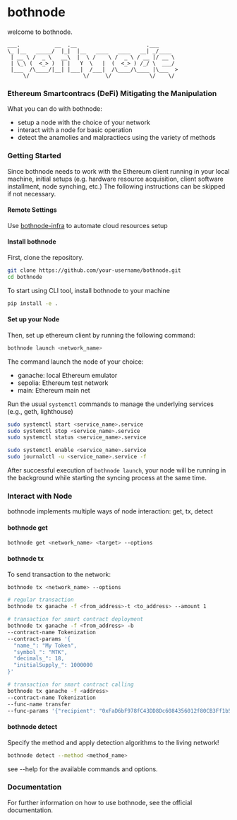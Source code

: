 # bothnode
welcome to bothnode.
```
___.           __  .__                      .___      
\_ |__   _____/  |_|  |__   ____   ____   __| _/____  
 | __ \ /  _ \   __\  |  \ /    \ /  _ \ / __ |/ __ \ 
 | \_\ (  <_> )  | |   Y  \   |  (  <_> ) /_/ \  ___/ 
 |___  /\____/|__| |___|  /___|  /\____/\____ |\___  >
     \/                 \/     \/            \/    \/ 
```

### Ethereum Smartcontracs (DeFi) Mitigating the Manipulation
What you can do with bothnode:
 - setup a node with the choice of your network
 - interact with a node for basic operation 
 - detect the anamolies and malpractiecs using the variety of methods

### Getting Started 
Since bothnode needs to work with the Ethereum client running in your local machine, initial setups (e.g. hardware resource acquisition, client software installment, node synching, etc.) 
The following instructions can be skipped if not necessary.

#### Remote Settings 

Use [bothnode-infra](https://github.com/Utatistics/bothnode-infra/tree/main) to automate cloud resources setup 

#### Install bothnode
First, clone the repository. 
```bash
git clone https://github.com/your-username/bothnode.git
cd bothnode
```

To start using CLI tool, install bothnode to your machine 
```bash
pip install -e .
```

#### Set up your Node
Then, set up ethereum client by running the following command:
```bash
bothnode launch <network_name>
```
The command launch the node of your choice: 
 - ganache: local Ethereum emulator
 - sepolia: Ethereum test network
 - main: Ethereum main net

Run the usual `systemctl` commands to manage the underlying services (e.g., geth, lighthouse)
```bash
sudo systemctl start <service_name>.service
sudo systemctl stop <service_name>.service
sudo systemctl status <service_name>.service

sudo systemctl enable <service_name>.service
sudo journalctl -u <service_name>.service -f
```


After successful execution of `bothnode launch`, your node will be running in the background while starting the syncing process at the same time.

### Interact with Node
bothnode implements multiple ways of node interaction: get, tx, detect

#### bothnode get
```bash
bothnode get <network_name> <target> --options
```

#### bothnode tx
To send transaction to the network:
```bash
bothnode tx <network_name> --options

# regular transaction
bothnode tx ganache -f <from_address>-t <to_address> --amount 1

# transaction for smart contract deployment
bothnode tx ganache -f <from_address> -b
--contract-name Tokenization
--contract-params '{
  "name_": "My Token",
  "symbol_": "MTK",
  "decimals_": 18,
  "initialSupply_": 1000000
}'

# transaction for smart contract calling
bothnode tx ganache -f <address>
--contract-name Tokenization
--func-name transfer
--func-params '{"recipient": "0xFaD6bF978fC43DD8Dc6084356012f80CB3Ff1b56", "amount": 1000}'
```

#### bothnode detect
Specify the method and apply detection algorithms to the living network!
```bash
bothnode detect --method <method_name>
```

see --help for the available commands and options.

### Documentation
For further information on how to use bothnode, see the official documentation.
